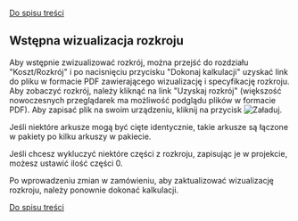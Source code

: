 [Do spisu treści](/service/doc/?cid=stol)
## Wstępna wizualizacja rozkroju

Aby wstępnie zwizualizować rozkrój, można przejść do rozdziału "Koszt/Rozkrój" i po nacisnięciu przycisku "Dokonaj kalkulacji" uzyskać link do pliku w formacie PDF zawierającego wizualizację i specyfikację rozkroju.
Aby zobaczyć rozkrój, należy kliknąć na link "Uzyskaj rozkrój" (większość nowoczesnych przeglądarek ma możliwość podglądu plików w formacie PDF).
Aby zapisać plik na swoim urządzeniu, kliknij na przycisk ![Załaduj](/service/img/pdf-48.png).

Jeśli niektóre arkusze mogą być cięte identycznie, takie arkusze są łączone w pakiety po kilku arkuszy w pakiecie. 

>
Jeśli chcesz wykluczyć niektóre części z rozkroju, zapisując je w projekcie, możesz ustawić ilość części 0.

Po wprowadzeniu zmian w zamówieniu, aby zaktualizować wizualizację rozkroju, należy ponownie dokonać kalkulacji.

[Do spisu treści](/service/doc/?cid=stol)
